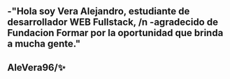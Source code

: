 -"Hola soy Vera Alejandro, estudiante de desarrollador WEB Fullstack, /n 
-agradecido de Fundacion Formar por la oportunidad que brinda a mucha gente."
---
AleVera96/✨ 
---
